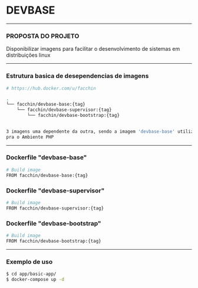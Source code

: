 # DEVBASE

----------------------------------------------------
### PROPOSTA DO PROJETO
Disponibilizar imagens para facilitar o desenvolvimento de sistemas em distribuições linux

----------------------------------------------------
### Estrutura basica de desependencias de imagens
``` sh
# https://hub.docker.com/u/facchin

.
└── facchin/devbase-base:{tag}
    └── facchin/devbase-supervisor:{tag}
        └── facchin/devbase-bootstrap:{tag}
   

3 imagens uma dependente da outra, sendo a imagem 'devbase-base' utilizada
pra o Ambiente PHP
```
----------------------------------------------------
### Dockerfile "devbase-base"
``` sh
# Build image
FROM facchin/devbase-base:{tag} 
```

### Dockerfile "devbase-supervisor"
``` sh
# Build image
FROM facchin/devbase-supervisor:{tag} 
```

### Dockerfile "devbase-bootstrap"
``` sh
# Build image
FROM facchin/devbase-bootstrap:{tag} 
```

----------------------------------------------------
### Exemplo de uso
``` sh
$ cd app/basic-app/
$ docker-compose up -d
```